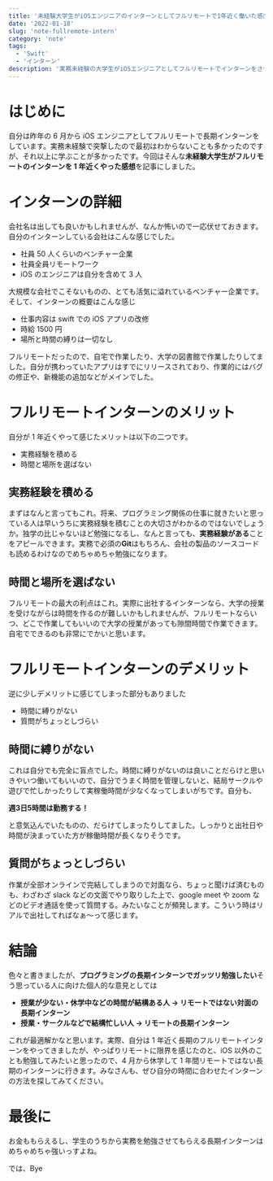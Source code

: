 ```yaml
---
title: '未経験大学生がiOSエンジニアのインターンとしてフルリモートで1年近く働いた感想'
date: '2022-01-18'
slug: 'note-fullremote-intern'
category: 'note'
tags:
  - 'Swift'
  - 'インターン'
description: '実務未経験の大学生がiOSエンジニアとしてフルリモートでインターンをさせてもらった感想を記事にしました。'
---
```


# はじめに

自分は昨年の 6 月から iOS エンジニアとしてフルリモートで長期インターンをしています。実務未経験で突撃したので最初はわからないことも多かったのですが、それ以上に学ぶことが多かったです。今回はそんな**未経験大学生がフルリモートのインターンを 1 年近くやった感想**を記事にしました。

# インターンの詳細

会社名は出しても良いかもしれませんが、なんか怖いので一応伏せておきます。自分のインターンしている会社はこんな感じでした。

- 社員 50 人くらいのベンチャー企業
- 社員全員リモートワーク
- iOS のエンジニアは自分を含めて 3 人

大規模な会社でこそないものの、とても活気に溢れているベンチャー企業です。そして、インターンの概要はこんな感じ

- 仕事内容は swift での iOS アプリの改修
- 時給 1500 円
- 場所と時間の縛りは一切なし

フルリモートだったので、自宅で作業したり、大学の図書館で作業したりしてました。自分が携わっていたアプリはすでにリリースされており、作業的にはバグの修正や、新機能の追加などがメインでした。

# フルリモートインターンのメリット

自分が 1 年近くやって感じたメリットは以下の二つです。

- 実務経験を積める
- 時間と場所を選ばない

## 実務経験を積める

まずはなんと言ってもこれ。将来、プログラミング関係の仕事に就きたいと思っている人は早いうちに実務経験を積むことの大切さがわかるのではないでしょうか。独学の比じゃないほど勉強になるし、なんと言っても、**実務経験がある**ことをアピールできます。実務で必須の**Git**はもちろん、会社の製品のソースコードも読めるわけなのでめちゃめちゃ勉強になります。

## 時間と場所を選ばない

フルリモートの最大の利点はこれ。実際に出社するインターンなら、大学の授業を受けながらは時間を作るのが難しいかもしれませんが、フルリモートならいつ、どこで作業してもいいので大学の授業があっても隙間時間で作業できます。自宅でできるのも非常にでかいと思います。

# フルリモートインターンのデメリット

逆に少しデメリットに感じてしまった部分もありました

- 時間に縛りがない
- 質問がちょっとしづらい

## 時間に縛りがない

これは自分でも完全に盲点でした。時間に縛りがないのは良いことだらけと思いきやいつ働いてもいいので、自分でうまく時間を管理しないと、結局サークルや遊びで忙しかったりして実稼働時間が少なくなってしまいがちです。自分も、

**週3日5時間は勤務する！**

と意気込んでいたものの、だらけてしまったりしてました。しっかりと出社日や時間が決まっていた方が稼働時間が長くなりそうです。

## 質問がちょっとしづらい

作業が全部オンラインで完結してしまうので対面なら、ちょっと聞けば済むものも、わざわざ slack などの文面でやり取りした上で、google meet や zoom などのビデオ通話を使って質問する。みたいなことが頻発します。こういう時はリアルで出社してればなぁ〜って感じます。

# 結論

色々と書きましたが、**プログラミングの長期インターンでガッツリ勉強したい**そう思っている人に向けた個人的な意見としては


- **授業が少ない・休学中などの時間が結構ある人 → リモートではない対面の長期インターン**<br>
- **授業・サークルなどで結構忙しい人 → リモートの長期インターン**

これが最適解かなと思います。実際、自分は 1 年近く長期のフルリモートインターンをやってきましたが、やっぱりリモートに限界を感じたのと、iOS 以外のことも勉強してみたいと思ったので、4 月から休学して 1 年間リモートではない長期のインターンに行きます。みなさんも、ぜひ自分の時間に合わせたインターンの方法を探してみてください。

# 最後に

お金ももらえるし、学生のうちから実務を勉強させてもらえる長期インターンはめちゃめちゃ強いっすよね。

では、Bye

